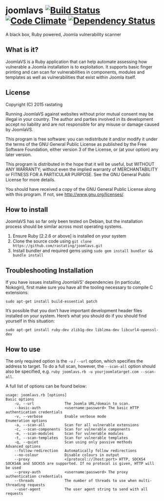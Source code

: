 # joomlavs [![Build Status](https://travis-ci.org/rastating/joomlavs.svg?branch=master)](https://travis-ci.org/rastating/joomlavs) [![Code Climate](https://codeclimate.com/github/rastating/joomlavs/badges/gpa.svg)](https://codeclimate.com/github/rastating/joomlavs) [![Dependency Status](https://gemnasium.com/badges/github.com/rastating/joomlavs.svg)](https://gemnasium.com/github.com/rastating/joomlavs)
A black box, Ruby powered, Joomla vulnerability scanner

## What is it?
JoomlaVS is a Ruby application that can help automate assessing how vulnerable a Joomla installation is to exploitation. It supports basic finger printing and can scan for vulnerabilities in components, modules and templates as well as vulnerabilities that exist within Joomla itself.

## License
Copyright (C) 2015 rastating

Running JoomlaVS against websites without prior mutual consent may be illegal in your country. The author and parties involved in its development accept no liability and are not responsible for any misuse or damage caused by JoomlaVS.

This program is free software: you can redistribute it and/or modify it under the terms of the GNU General Public License as published by the Free Software Foundation, either version 3 of the License, or (at your option) any later version.

This program is distributed in the hope that it will be useful, but WITHOUT ANY WARRANTY; without even the implied warranty of MERCHANTABILITY or FITNESS FOR A PARTICULAR PURPOSE.  See the GNU General Public License for more details.

You should have received a copy of the GNU General Public License along with this program.  If not, see <http://www.gnu.org/licenses/>.

## How to install
JoomlaVS has so far only been tested on Debian, but the installation process should be similar across most operating systems.

1. Ensure Ruby [2.2.6 or above] is installed on your system
2. Clone the source code using ```git clone https://github.com/rastating/joomlavs.git```
3. Install bundler and required gems using ```sudo gem install bundler && bundle install```

## Troubleshooting Installation
If you have issues installing JoomlaVS' dependencies (in particular, Nokogiri), first make sure you have all the tooling necessary to compile C extensions:

```
sudo apt-get install build-essential patch
```

It’s possible that you don’t have important development header files installed on your system. Here’s what you should do if you should find yourself in this situation:

```
sudo apt-get install ruby-dev zlib1g-dev liblzma-dev libcurl4-openssl-dev
```

## How to use
The only required option is the ```-u``` / ```--url``` option, which specifies the address to target. To do a full scan, however, the ```--scan-all``` option should also be specified, e.g. ```ruby joomlavs.rb -u yourjoomlatarget.com --scan-all```.

A full list of options can be found below:

```
usage: joomlavs.rb [options]
Basic options
    -u, --url              The Joomla URL/domain to scan.
    --basic-auth           <username:password> The basic HTTP authentication credentials
    -v, --verbose          Enable verbose mode
Enumeration options
    -a, --scan-all         Scan for all vulnerable extensions
    -c, --scan-components  Scan for vulnerable components
    -m, --scan-modules     Scan for vulnerable modules
    -t, --scan-templates   Scan for vulnerable templates
    -q, --quiet            Scan using only passive methods
Advanced options
    --follow-redirection   Automatically follow redirections
    --no-colour            Disable colours in output
    --proxy                <[protocol://]host:port> HTTP, SOCKS4 SOCKS4A and SOCKS5 are supported. If no protocol is given, HTTP will be used
    --proxy-auth           <username:password> The proxy authentication credentials
    --threads              The number of threads to use when multi-threading requests
    --user-agent           The user agent string to send with all requests
```
